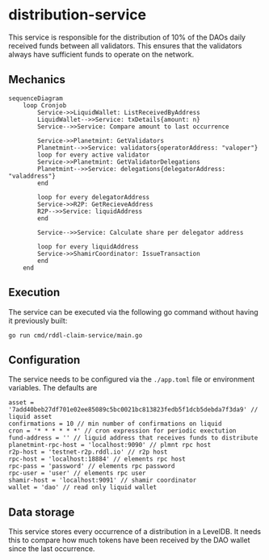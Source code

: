 # distribution-service
This service is responsible for the distribution of 10% of the DAOs daily received funds between all validators. This ensures that the validators always have sufficient funds to operate on the network.

## Mechanics
```mermaid
sequenceDiagram
    loop Cronjob
        Service->>LiquidWallet: ListReceivedByAddress
        LiquidWallet-->>Service: txDetails{amount: n}
        Service-->>Service: Compare amount to last occurrence

        Service->>Planetmint: GetValidators
        Planetmint-->>Service: validators{operatorAddress: "valoper"}
        loop for every active validator
        Service->>Planetmint: GetValidatorDelegations
        Planetmint-->>Service: delegations{delegatorAddress: "valaddress"}
        end

        loop for every delegatorAddress
        Service->>R2P: GetRecieveAddress
        R2P-->>Service: liquidAddress
        end

        Service-->>Service: Calculate share per delegator address

        loop for every liquidAddress
        Service->>ShamirCoordinator: IssueTransaction
        end
    end
```

## Execution
The service can be executed via the following go command without having it previously built:
```
go run cmd/rddl-claim-service/main.go
```

## Configuration
The service needs to be configured via the ```./app.toml``` file or environment variables. The defaults are
```
asset = '7add40beb27df701e02ee85089c5bc0021bc813823fedb5f1dcb5debda7f3da9' //  liquid asset
confirmations = 10 // min number of confirmations on liquid
cron = '* * * * * *' // cron expression for periodic exectution
fund-address = '' // liquid address that receives funds to distribute
planetmint-rpc-host = 'localhost:9090' // plmnt rpc host
r2p-host = 'testnet-r2p.rddl.io' // r2p host
rpc-host = 'localhost:18884' // elements rpc host
rpc-pass = 'password' // elements rpc password
rpc-user = 'user' // elements rpc user
shamir-host = 'localhost:9091' // shamir coordinator
wallet = 'dao' // read only liquid wallet
```

## Data storage
This service stores every occurrence of a distribution in a LevelDB. It needs this to compare how much tokens have been received by the DAO wallet since the last occurrence.